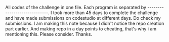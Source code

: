All codes of the challenge in one file. Each program is separated by -----------------------------. I took more than 45 days to complete the challenge and have made submissions on codestudio at different days. Do check my submissions. I am making this note because I didn't notice the repo creation part earlier. And making repo in a day points to cheating, that's why i am mentioning this. Please consider. Thanks.
